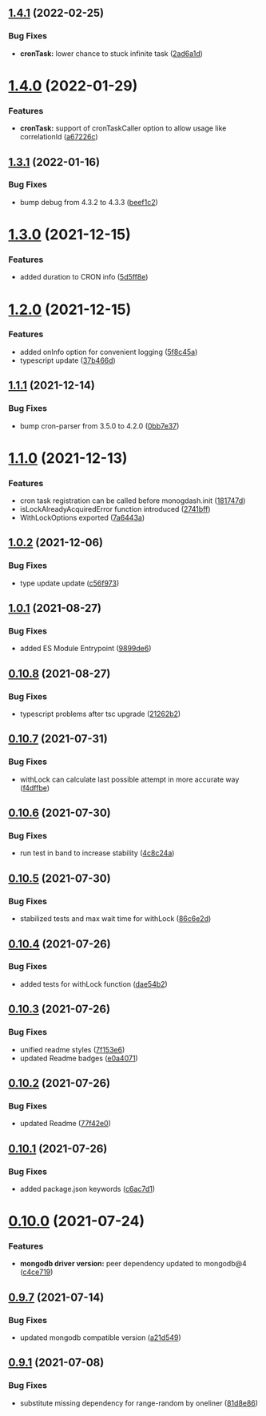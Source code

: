 ## [1.4.1](https://github.com/VaclavObornik/mongodash/compare/v1.4.0...v1.4.1) (2022-02-25)


### Bug Fixes

* **cronTask:** lower chance to stuck infinite task ([2ad6a1d](https://github.com/VaclavObornik/mongodash/commit/2ad6a1d774d76a225e68f0475d924059fa60c122))

# [1.4.0](https://github.com/VaclavObornik/mongodash/compare/v1.3.1...v1.4.0) (2022-01-29)


### Features

* **cronTask:** support of cronTaskCaller option to allow usage like correlationId ([a67226c](https://github.com/VaclavObornik/mongodash/commit/a67226cd20edb778baf5c3cf0b19f22110a8f811))

## [1.3.1](https://github.com/VaclavObornik/mongodash/compare/v1.3.0...v1.3.1) (2022-01-16)


### Bug Fixes

* bump debug from 4.3.2 to 4.3.3 ([beef1c2](https://github.com/VaclavObornik/mongodash/commit/beef1c201de003f8e2a399ba98a82fa40cfa6c3b))

# [1.3.0](https://github.com/VaclavObornik/mongodash/compare/v1.2.0...v1.3.0) (2021-12-15)


### Features

* added duration to CRON info ([5d5ff8e](https://github.com/VaclavObornik/mongodash/commit/5d5ff8e4a625002eaf3d6ba55b63051999d12381))

# [1.2.0](https://github.com/VaclavObornik/mongodash/compare/v1.1.1...v1.2.0) (2021-12-15)


### Features

* added onInfo option for convenient logging ([5f8c45a](https://github.com/VaclavObornik/mongodash/commit/5f8c45afcfbabb824310573d99231d42480a4ff5))
* typescript update ([37b466d](https://github.com/VaclavObornik/mongodash/commit/37b466db1f90d88d9f6f5aa40a616a26fb51a2ee))

## [1.1.1](https://github.com/VaclavObornik/mongodash/compare/v1.1.0...v1.1.1) (2021-12-14)


### Bug Fixes

* bump cron-parser from 3.5.0 to 4.2.0 ([0bb7e37](https://github.com/VaclavObornik/mongodash/commit/0bb7e37042d61c39e2d1287b9c4d6543b3f3827b))

# [1.1.0](https://github.com/VaclavObornik/mongodash/compare/v1.0.2...v1.1.0) (2021-12-13)


### Features

* cron task registration can be called before monogdash.init ([181747d](https://github.com/VaclavObornik/mongodash/commit/181747ddd7a1dbba7671561bc3e49ae0eddb3ee0))
* isLockAlreadyAcquiredError function introduced ([2741bff](https://github.com/VaclavObornik/mongodash/commit/2741bffbfcc7858175fbff8ea62ffb0f42af4a86))
* WithLockOptions exported ([7a6443a](https://github.com/VaclavObornik/mongodash/commit/7a6443a568bffa60fff852bf1c072938bdf20481))

## [1.0.2](https://github.com/VaclavObornik/mongodash/compare/v1.0.1...v1.0.2) (2021-12-06)


### Bug Fixes

* type update update ([c56f973](https://github.com/VaclavObornik/mongodash/commit/c56f97325131b011aa7d0e7f1b95bf5ce3dbf527))

## [1.0.1](https://github.com/VaclavObornik/mongodash/compare/v1.0.0...v1.0.1) (2021-08-27)


### Bug Fixes

* added ES Module Entrypoint ([9899de6](https://github.com/VaclavObornik/mongodash/commit/9899de6d3a93b2de915a33f9fc05ec1c2f68b1a6))

## [0.10.8](https://github.com/VaclavObornik/mongodash/compare/v0.10.7...v0.10.8) (2021-08-27)


### Bug Fixes

* typescript problems after tsc upgrade ([21262b2](https://github.com/VaclavObornik/mongodash/commit/21262b2ec1160914e8796d595c461beea828b58e))

## [0.10.7](https://github.com/VaclavObornik/mongodash/compare/v0.10.6...v0.10.7) (2021-07-31)


### Bug Fixes

* withLock can calculate last possible attempt in more accurate way ([f4dffbe](https://github.com/VaclavObornik/mongodash/commit/f4dffbe5521b0b834ddc2a4af975caa31f2ae127))

## [0.10.6](https://github.com/VaclavObornik/mongodash/compare/v0.10.5...v0.10.6) (2021-07-30)


### Bug Fixes

* run test in band to increase stability ([4c8c24a](https://github.com/VaclavObornik/mongodash/commit/4c8c24a0ab33fcc19e5c9e08ce5892dff3630980))

## [0.10.5](https://github.com/VaclavObornik/mongodash/compare/v0.10.4...v0.10.5) (2021-07-30)


### Bug Fixes

* stabilized tests and max wait time for withLock ([86c6e2d](https://github.com/VaclavObornik/mongodash/commit/86c6e2d27d153c609586731776cc5a0a8ae37d81))

## [0.10.4](https://github.com/VaclavObornik/mongodash/compare/v0.10.3...v0.10.4) (2021-07-26)


### Bug Fixes

* added tests for withLock function ([dae54b2](https://github.com/VaclavObornik/mongodash/commit/dae54b23e9a2d4ad5277b8fb43ede1c586526b40))

## [0.10.3](https://github.com/VaclavObornik/mongodash/compare/v0.10.2...v0.10.3) (2021-07-26)


### Bug Fixes

* unified readme styles ([7f153e6](https://github.com/VaclavObornik/mongodash/commit/7f153e6f09d791296793991dcfdbfab0a7d10277))
* updated Readme badges ([e0a4071](https://github.com/VaclavObornik/mongodash/commit/e0a4071cfb1f5a358bfd710bd82dc348b2ee72fa))

## [0.10.2](https://github.com/VaclavObornik/mongodash/compare/v0.10.1...v0.10.2) (2021-07-26)


### Bug Fixes

* updated Readme ([77f42e0](https://github.com/VaclavObornik/mongodash/commit/77f42e04af577225394f6223a6efec1308d45997))

## [0.10.1](https://github.com/VaclavObornik/mongodash/compare/v0.10.0...v0.10.1) (2021-07-26)


### Bug Fixes

* added package.json keywords ([c6ac7d1](https://github.com/VaclavObornik/mongodash/commit/c6ac7d11a19b72dbb58d13135be058f4430522c7))

# [0.10.0](https://github.com/VaclavObornik/mongodash/compare/v0.9.7...v0.10.0) (2021-07-24)


### Features

* **mongodb driver version:** peer dependency updated to mongodb@4 ([c4ce719](https://github.com/VaclavObornik/mongodash/commit/c4ce7193b81b80f44eb2d1033c5ed8ad07004b36))

## [0.9.7](https://github.com/VaclavObornik/mongodash/compare/v0.9.6...v0.9.7) (2021-07-14)


### Bug Fixes

* updated mongodb compatible version ([a21d549](https://github.com/VaclavObornik/mongodash/commit/a21d549d24d69f9d93f8df4fc83c13ddf6d575d3))

## [0.9.1](https://github.com/VaclavObornik/mongodash/compare/v0.9.0...v0.9.1) (2021-07-08)


### Bug Fixes

* substitute missing dependency for range-random by oneliner ([81d8e86](https://github.com/VaclavObornik/mongodash/commit/81d8e861318fbdbcc5342ad23b11700baba11e7c))
